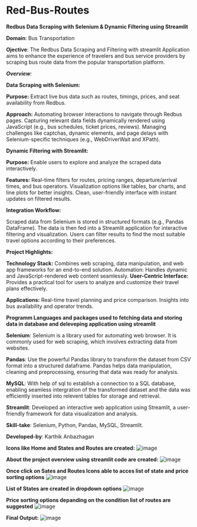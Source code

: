 # Red-Bus-Routes

**Redbus Data Scraping with Selenium & Dynamic Filtering using Streamlit**

**Domain**: Bus Transportation

**Ojective**:
The Redbus Data Scraping and Filtering with streamlit Application aims to enhance the experience of travelers and bus service providers by scraping bus route data from the popular transportation platform.

_**Overview**:_

**Data Scraping with Selenium:**

**Purpose:** Extract live bus data such as routes, timings, prices, and seat availability from Redbus.

**Approach:**
Automating browser interactions to navigate through Redbus pages.
Capturing relevant data fields dynamically rendered using JavaScript (e.g., bus schedules, ticket prices, reviews).
Managing challenges like captchas, dynamic elements, and page delays with Selenium-specific techniques (e.g., WebDriverWait and XPath).

**Dynamic Filtering with Streamlit:**

**Purpose:** Enable users to explore and analyze the scraped data interactively.

**Features:**
Real-time filters for routes, pricing ranges, departure/arrival times, and bus operators.
Visualization options like tables, bar charts, and line plots for better insights.
Clean, user-friendly interface with instant updates on filtered results.

**Integration Workflow:**

Scraped data from Selenium is stored in structured formats (e.g., Pandas DataFrame).
The data is then fed into a Streamlit application for interactive filtering and visualization.
Users can filter results to find the most suitable travel options according to their preferences.

**Project Highlights:**

**Technology Stack:** Combines web scraping, data manipulation, and web app frameworks for an end-to-end solution.
Automation: Handles dynamic and JavaScript-rendered web content seamlessly.
**User-Centric Interface:** Provides a practical tool for users to analyze and customize their travel plans effectively.

**Applications:**
Real-time travel planning and price comparison.
Insights into bus availability and operator trends.

**Programm Languages and packages used to fetching data and storing data in database and deleveping application using streamlit**

**Selenium**: Selenium is a library used for automating web browser. It is commonly used for web scraping, which involves extracting data from websites.

**Pandas**: Use the powerful Pandas library to transform the dataset from CSV format into a structured dataframe. Pandas helps data manipulation, cleaning and preprocessing, ensuring that data was ready for analysis.

**MySQL**: With help of sql to establish a connection to a SQL database, enabling seamless intergration of the transformed dataset and the data was efficiently inserted into relevent tables for storage and retrieval.

**Streamlit**: Developed an interactive web application using Streamlit, a user-friendly framework for data visualization and analysis.

**Skill-take**:
Selenium, Python, Pandas, MySQL, Streamlit.

**Developed-by**: Karthik Anbazhagan

**Icons like Home and States and Routes are created:**
![image](https://github.com/user-attachments/assets/4519e037-304f-4ac5-b535-044e8d430ccf)

**About the project overview using streamlit code are created:**
![image](https://github.com/user-attachments/assets/2c899020-410d-4a0c-b207-9f5ee6f6277d)

**Once click on Sates and Routes Icons able to acces list of state and price sorting options**
![image](https://github.com/user-attachments/assets/81083b5c-1f57-45a2-a7ea-c0947c65c979)

**List of States are created in dropdown options**
![image](https://github.com/user-attachments/assets/b9ea50f6-9772-41c7-aa5d-94a42ccc9a9c)

**Price sorting options depanding on the condition list of routes are suggested**
![image](https://github.com/user-attachments/assets/6a2ebac7-6789-4519-a483-d9dff67c0d6a)

**Final Output:**
![image](https://github.com/user-attachments/assets/56854337-13b5-4ac2-b448-e766f9e8b0a2)


